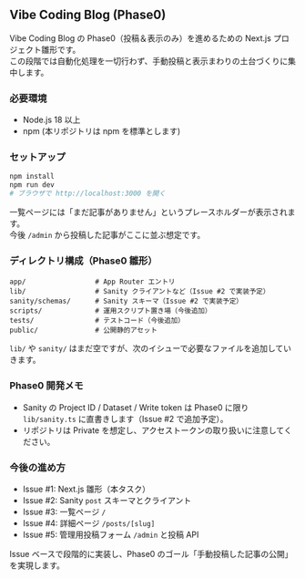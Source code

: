 ## Vibe Coding Blog (Phase0)

Vibe Coding Blog の Phase0（投稿＆表示のみ）を進めるための Next.js プロジェクト雛形です。  
この段階では自動化処理を一切行わず、手動投稿と表示まわりの土台づくりに集中します。

### 必要環境

- Node.js 18 以上
- npm (本リポジトリは npm を標準とします)

### セットアップ

```bash
npm install
npm run dev
# ブラウザで http://localhost:3000 を開く
```

一覧ページには「まだ記事がありません」というプレースホルダーが表示されます。  
今後 `/admin` から投稿した記事がここに並ぶ想定です。

### ディレクトリ構成（Phase0 雛形）

```
app/                 # App Router エントリ
lib/                 # Sanity クライアントなど（Issue #2 で実装予定）
sanity/schemas/      # Sanity スキーマ（Issue #2 で実装予定）
scripts/             # 運用スクリプト置き場（今後追加）
tests/               # テストコード（今後追加）
public/              # 公開静的アセット
```

`lib/` や `sanity/` はまだ空ですが、次のイシューで必要なファイルを追加していきます。

### Phase0 開発メモ

- Sanity の Project ID / Dataset / Write token は Phase0 に限り `lib/sanity.ts` に直書きします（Issue #2 で追加予定）。
- リポジトリは Private を想定し、アクセストークンの取り扱いに注意してください。

### 今後の進め方

- Issue #1: Next.js 雛形（本タスク）
- Issue #2: Sanity `post` スキーマとクライアント
- Issue #3: 一覧ページ `/`
- Issue #4: 詳細ページ `/posts/[slug]`
- Issue #5: 管理用投稿フォーム `/admin` と投稿 API

Issue ベースで段階的に実装し、Phase0 のゴール「手動投稿した記事の公開」を実現します。
